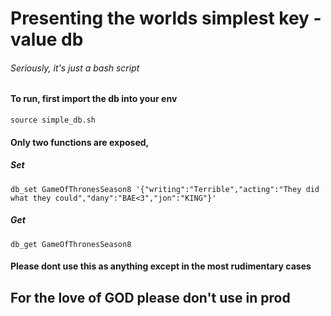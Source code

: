 # Presenting the worlds simplest key - value db

###### Seriously, it's just a bash script

#### To run, first import the db into your env
```
source simple_db.sh
```

#### Only two functions are exposed, 

##### Set
```
db_set GameOfThronesSeason8 '{"writing":"Terrible","acting":"They did what they could","dany":"BAE<3","jon":"KING"}'
```

##### Get
```
db_get GameOfThronesSeason8
```

#### Please dont use this as anything except in the most rudimentary cases
## For the love of GOD please don't use in prod